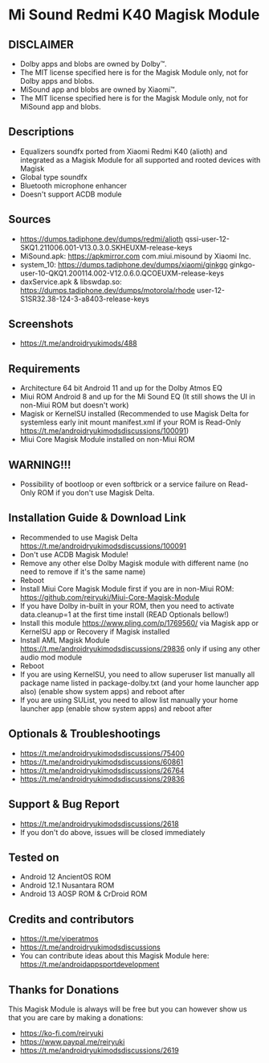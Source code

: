 # Mi Sound Redmi K40 Magisk Module

## DISCLAIMER
- Dolby apps and blobs are owned by Dolby™.
- The MIT license specified here is for the Magisk Module only, not for Dolby apps and blobs.
- MiSound app and blobs are owned by Xiaomi™.
- The MIT license specified here is for the Magisk Module only, not for MiSound app and blobs.

## Descriptions
- Equalizers soundfx ported from Xiaomi Redmi K40 (alioth) and integrated as a Magisk Module for all supported and rooted devices with Magisk
- Global type soundfx
- Bluetooth microphone enhancer
- Doesn't support ACDB module

## Sources
- https://dumps.tadiphone.dev/dumps/redmi/alioth qssi-user-12-SKQ1.211006.001-V13.0.3.0.SKHEUXM-release-keys
- MiSound.apk: https://apkmirror.com com.miui.misound by Xiaomi Inc.
- system_10: https://dumps.tadiphone.dev/dumps/xiaomi/ginkgo ginkgo-user-10-QKQ1.200114.002-V12.0.6.0.QCOEUXM-release-keys
- daxService.apk & libswdap.so: https://dumps.tadiphone.dev/dumps/motorola/rhode user-12-S1SR32.38-124-3-a8403-release-keys

## Screenshots
- https://t.me/androidryukimods/488

## Requirements
- Architecture 64 bit Android 11 and up for the Dolby Atmos EQ
- Miui ROM Android 8 and up for the Mi Sound EQ (It still shows the UI in non-Miui ROM but doesn't work)
- Magisk or KernelSU installed (Recommended to use Magisk Delta for systemless early init mount manifest.xml if your ROM is Read-Only https://t.me/androidryukimodsdiscussions/100091)
- Miui Core Magisk Module installed on non-Miui ROM

## WARNING!!!
- Possibility of bootloop or even softbrick or a service failure on Read-Only ROM if you don't use Magisk Delta.

## Installation Guide & Download Link
- Recommended to use Magisk Delta https://t.me/androidryukimodsdiscussions/100091
- Don't use ACDB Magisk Module!
- Remove any other else Dolby Magisk module with different name (no need to remove if it's the same name)
- Reboot
- Install Miui Core Magisk Module first if you are in non-Miui ROM: https://github.com/reiryuki/Miui-Core-Magisk-Module
- If you have Dolby in-built in your ROM, then you need to activate data.cleanup=1 at the first time install (READ Optionals bellow!)
- Install this module https://www.pling.com/p/1769560/ via Magisk app or KernelSU app or Recovery if Magisk installed
- Install AML Magisk Module https://t.me/androidryukimodsdiscussions/29836 only if using any other audio mod module
- Reboot
- If you are using KernelSU, you need to allow superuser list manually all package name listed in package-dolby.txt (and your home launcher app also) (enable show system apps) and reboot after
- If you are using SUList, you need to allow list manually your home launcher app (enable show system apps) and reboot after

## Optionals & Troubleshootings
- https://t.me/androidryukimodsdiscussions/75400
- https://t.me/androidryukimodsdiscussions/60861
- https://t.me/androidryukimodsdiscussions/26764
- https://t.me/androidryukimodsdiscussions/29836

## Support & Bug Report
- https://t.me/androidryukimodsdiscussions/2618
- If you don't do above, issues will be closed immediately

## Tested on
- Android 12 AncientOS ROM
- Android 12.1 Nusantara ROM
- Android 13 AOSP ROM & CrDroid ROM

## Credits and contributors
- https://t.me/viperatmos
- https://t.me/androidryukimodsdiscussions
- You can contribute ideas about this Magisk Module here: https://t.me/androidappsportdevelopment

## Thanks for Donations
This Magisk Module is always will be free but you can however show us that you are care by making a donations:
- https://ko-fi.com/reiryuki
- https://www.paypal.me/reiryuki
- https://t.me/androidryukimodsdiscussions/2619


